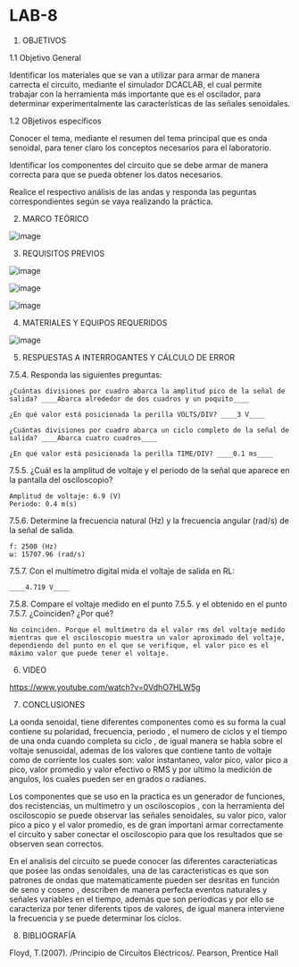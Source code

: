 # LAB-8

1. OBJETIVOS

  1.1 Objetivo General
  
  Identificar los materiales que se van a utilizar para armar de manera carrecta el circuito, mediante el simulador DCACLAB, el cual permite trabajar con la herramienta más importante que es el oscilador, para determinar experimentalmente las características de las señales senoidales.

  1.2 OBjetivos específicos
  
  Conocer el tema, mediante el resumen del tema principal que es onda senoidal, para tener claro los conceptos necesarios para el laboratorio.

Identificar los componentes del circuito que se debe armar de manera correcta para que se pueda obtener los datos necesarios.

Realice el respectivo análisis de las andas y responda las peguntas correspondientes según se vaya realizando la práctica.


  
2. MARCO TEÓRICO

![image](https://user-images.githubusercontent.com/93958596/155046117-c3c56aca-f6d0-4f06-a805-153f0aacccc3.png)

3. REQUISITOS PREVIOS

![image](https://user-images.githubusercontent.com/94153604/155058487-ce26111b-88c4-4cd7-a3a8-71240ccbca78.png)

![image](https://user-images.githubusercontent.com/94153604/155058510-cac97f52-f00b-4fba-a8b6-7e0e831cbb83.png)

![image](https://user-images.githubusercontent.com/94153604/155058537-bb55747c-082f-43ad-a4cb-a8c008788e3e.png)

4. MATERIALES Y EQUIPOS REQUERIDOS

![image](https://user-images.githubusercontent.com/93958596/155046248-44ae3137-10e5-40ff-b2aa-b43b553e1d79.png)

5. RESPUESTAS A INTERROGANTES Y CÁLCULO DE ERROR

7.5.4. Responda las siguientes preguntas:

    ¿Cuántas divisiones por cuadro abarca la amplitud pico de la señal de salida? ____Abarca alrededor de dos cuadros y un poquito____

    ¿En qué valor está posicionada la perilla VOLTS/DIV? ____3 V____

    ¿Cuántas divisiones por cuadro abarca un ciclo completo de la señal de salida? ____Abarca cuatro cuadros____

    ¿En qué valor está posicionada la perilla TIME/DIV? ____0.1 ms____

7.5.5. ¿Cuál es la amplitud de voltaje y el periodo de la señal que aparece en la pantalla del osciloscopio?

    Amplitud de voltaje: 6.9 (V)
    Periodo: 0.4 m(s)

7.5.6. Determine la frecuencia natural (Hz) y la frecuencia angular (rad/s) de la señal de salida.

    f: 2500 (Hz)
    ω: 15707.96 (rad/s)

7.5.7. Con el multímetro digital mida el voltaje de salida en RL: 

    ____4.719 V____

7.5.8. Compare el voltaje medido en el punto 7.5.5. y el obtenido en el punto 7.5.7. ¿Coinciden? ¿Por qué? 

    No coinciden. Porque el multímetro da el valor rms del voltaje medido mientras que el osciloscopio muestra un valor aproximado del voltaje, dependiendo del punto en el que se verifique, el valor pico es el máximo valor que puede tener el voltaje.
    
6. VIDEO

https://www.youtube.com/watch?v=0VdhO7HLW5g

7. CONCLUSIONES

La oonda senoidal, tiene diferentes componentes como es su forma la cual contiene su polaridad, frecuencia, periodo , el numero de ciclos y el tiempo de una onda cuando completa su ciclo , de igual manera se habla sobre el voltaje senusoidal, ademas de los valores que contiene tanto de voltaje como de corriente los cuales son: valor instantaneo, valor pico, valor pico a pico, valor promedio  y valor efectivo o RMS y por ultimo la medición de angulos, los cuales pueden ser en grados o radianes. 

Los componentes que se uso en la practica es un generador de funciones, dos recistencias, un multimetro y un osciloscopios , con la herramienta del osciloscopio se puede observar las señales senoidales, su valor pico, valor pico a pico y el valor promedio, es de gran importani armar correctamente el circuito y saber conectar el osciloscopio para que los resultados que se observen sean correctos.

En el analisis del circuito  se puede conocer las diferentes caracteriaticas que posee las ondas senoidales, una de las caracteristicas es que son patrones  de ondas que matematicamente pueden ser desritas en función de seno y coseno , describen de manera perfecta eventos naturales y señales variables en el tiempo, además que son periodicas y por ello se caracteriza por tener diferents tipos de valores, de igual manera interviene la frecuencia y se puede determinar los ciclos. 

8. BIBLIOGRAFÍA

Floyd, T.(2007). /Principio de Circuitos Eléctricos/. Pearson, Prentice Hall
